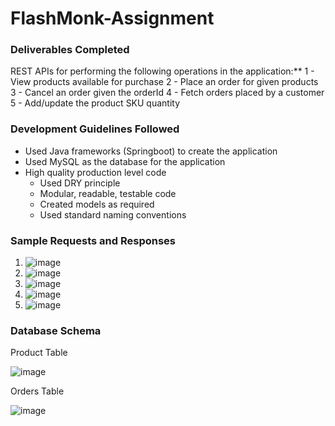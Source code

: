 # FlashMonk-Assignment

### Deliverables Completed

REST APIs for performing the following operations in the application:**
  1  - View products available for purchase
  2  - Place an order for given products
  3  - Cancel an order given the orderId
  4  - Fetch orders placed by a customer
  5  - Add/update the product SKU quantity
  
### Development Guidelines Followed

- Used Java frameworks (Springboot) to create the application
- Used MySQL as the database for the application
- High quality production level code
    - Used DRY principle
    - Modular, readable, testable code
    - Created models as required
    - Used standard naming conventions

### Sample Requests and Responses

1. ![image](https://user-images.githubusercontent.com/56692432/167270483-faeb9bfb-0909-47c8-802c-3d3e18732343.png)
2. ![image](https://user-images.githubusercontent.com/56692432/167270512-fc6a8112-1d7e-4a91-aab3-7d59e161d512.png)
3. ![image](https://user-images.githubusercontent.com/56692432/167270520-999d0c79-1f42-4a62-9ac5-e6192291c851.png)
4. ![image](https://user-images.githubusercontent.com/56692432/167270538-7dc63727-9be0-4e3e-b4de-199a3238a7a0.png)
5. ![image](https://user-images.githubusercontent.com/56692432/167270558-8f580761-faf0-4978-bb2a-312c90dab63a.png)


### Database Schema

Product Table

![image](https://user-images.githubusercontent.com/56692432/167270346-153006df-5730-4b6f-977e-cabcbe3f42fe.png)

Orders Table

![image](https://user-images.githubusercontent.com/56692432/167270356-d72dca2a-b323-4ac5-82a2-9efd3317dce2.png)


